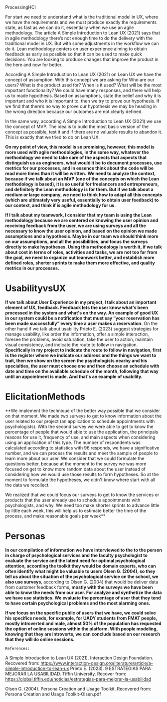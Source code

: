 ProcessingHCI

For start we need to understand what is the traditional model in UX, where we have the requirements and we must produce exactly the requirements state, as fast as we can do it, essentially when we use an agile methodology.
The article A Simple Introduction to Lean UX (2021) says that in agile methodology there’s not enough time to do the delivery with the traditional model in UX. But with some adjustments in the workflow we can do it. Lean methodology centers on user experience aiming to obtain feedback as early as possible so that it can be used to make quick decisions. You are looking to produce changes that improve the product in the here and now for better. 

According A Simple Introduction to Lean UX (2021) on Lean UX we have the concept of assumption. With this concept we are asking for Who are our users? What is the product used for? When is it used? What will be the most important functionality? We could have many responses, and there will help us to made hypothesis.  Based on assumptions, state the belief and why it is important and who it is important to, then we try to prove our hypothesis. If we find that there’s no way to prove our hypothesis we may be heading in the wrong direction because our outcomes are not clearly defined.

In the same way, according A Simple Introduction to Lean UX (2021) we use the concept of MVP. The idea is to build the most basic version of the concept as possible, test it and if there are no valuable results to abandon it. This is exactly that we tried to do on Lean UX.

**On my point of view, this model is so promising, however, this model is more used with agile methodologies, in the same way, whatever the methodology we need to take care of the aspects that aspects that distinguish us as engineers, what would it be to document processes, use metrics for our processes, and in essence think about the code will be read more times than it will be written.**
**We need to analyze the context, because if we talk about an MVP (one of the concepts on which the Lean methodology is based), it is so useful for freelancers and entrepreneurs, and definitely the Lean methodology is for them. But if we talk about a medium or large company, we need to think how to adapt all this concepts (which are ultimately very useful, essentially to obtain user feedback) to our context, and think if is agile methodology  for us.**

**If I talk about my teamwork, I consider that my team is using the Lean methodology because we are centered on knowing the user opinion and receiving feedback from the user, we are using surveys and all the necessary to know the user opinion, and based on the opinion we made assumptions and a hypothesis. Maybe in our team we should think more on our assumptions, and all the possibilities, and focus the surveys directly to make hypotheses. Using this methodology is worth it, if we talk about cost in terms of roles, activities and tasks, we are not too far from the goal, we need to organize out teamwork better, and establish more defined roles, shorter sprints to make them more effective, and quality metrics in our processes.**



# UsabilityvsUX

**If we talk about User Experience in my project, I talk about an important element of UX, feedback. Feedback lets the user know what's been processed in the system and what's on the way. An example of good UX in our system could be a notification that must say “your reservation has been made successfully” every time a user makes a reservation.**
On the other hand if we talk about usability  Prieto E. (2023) suggest strategies for manage usability, like order the information, offer a simple interaction, foresee the problems, avoid saturation, take the user to action, maintain visual consistency, and indicate the route to follow in navigation. **Specifically in my project to indicate the route to follow in navigation, first is the register where we indicate our address and the things we want to trait, then we show on the screen the psychologists nearby and his specialties, the user must choose one and then choose an schedule with date and time on the available schedule of the month, following that way until an appointment is made. And that's an example of usability.**

# ElicitationMethods

**We implement the technique of the better way possible that we consider on that moment. We made two surveys to get to know information about the user related to our project (an application to schedule appointments with psychologists). With the second survey we were able to get to know the percentage of people that would able to use the application, the principals reasons for use it, frequency of use, and main aspects when considering using an application of this type. The number of respondents was calculated according to statistics with 96 responds, we have a significative number, and we can process the results and meet the sample of people to learn more about our user.
We consider that we could formulate the questions better, because at the moment to the survey we was more focused on get to know more random data about the user instead of considering how we would use those results to form hypotheses. So at the moment to formulate the hypotheses, we didn't know where start with all the data we recollect. 

We realized that we could focus our surveys to get to know the services or products that the user already use to schedule appointments with psychologists, and why. We need too make shorter sprints to advance little by little each week, this will help us to estimate better the time of the process, and make reasonable goals per week**




# Personas

**In our compilation of information we have interviewed to the to the person in charge of psychological services and the faculty psychologist to evaluate the service and the latent need for optimal psychological attention, according the toolkit they would be domain experts, who can often identify what might be valuable to users Olsen G. (2004), so they tell us about the situation of the psychological service on the school, we also use surveys**, according to Olsen G. (2004) that would be deliver data from customer feedback forms, **mostly with the surveys we have been able to know the needs from our user. For analyze and synthetize the data we have use statistics. We evaluate the percentage of user that they tend to have certain psychological problems and the most alarming ones.**


**If we focus on the specific public of users that we have, we could solve his specifics needs, for example, for UADY students from FMAT people, mostly introverted and male, almost 50% of the population has requested the option of online sessions within the platform. With people modeling, knowing that they are introverts, we can conclude based on our research that they will do online sessions.**



























	References: 
A Simple Introduction to Lean UX (2021). Interaction Design Foundation. Recovered from: https://www.interaction-design.org/literature/article/a-simple-introduction-to-lean-ux
Prieto E. (2023). 9 ESTRATEGIAS PARA MEJORAR LA USABILIDAD. Tiffin University. Recover from: https://global.tiffin.edu/noticias/estrategias-para-mejorar-la-usabilidad

Olsen G. (2004). Persona Creation and Usage Toolkit. Recovered from: Persona Creation and Usage Toolkit-Olsen.pdf 

